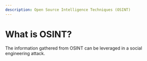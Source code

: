 ```yaml
---
description: Open Source Intelligence Techniques (OSINT)
---
```


# What is OSINT?

The information gathered from OSINT can be leveraged in a social engineering attack.
